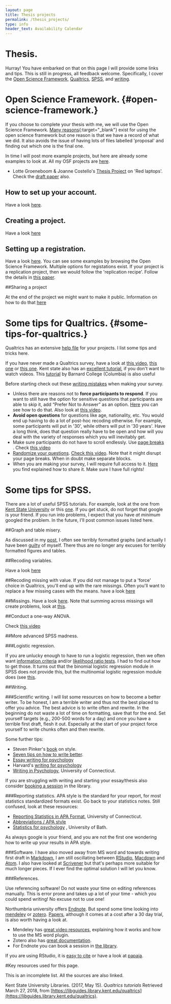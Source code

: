 ```yaml
---
layout: page
title: Thesis projects
permalink: /thesis_projects/
type: info
header_text: Availability Calendar
---
```


# Thesis.

Hurray! You have embarked on that on this page I will provide some links and tips. This is still in progress, all feedback welcome.
Specifically, I cover the [Open Science Framework](#open-science-framework.), [Qualtrics](#some-tips-for-qualtrics.), [SPSS](#some-tips-for-spss.), and [writing](#writing.).

# Open Science Framework. {#open-science-framework.}

If you choose to complete your thesis with me, we will use the Open Science Framework. [Many reasons](https://osf.io/edhym/){:target="_blank"} exist for using the open science framework but one reason is that we have a record of what we did. It also avoids the issue of having lots of files labelled 'proposal' and finding out which one is the final one.

In time I will post more example projects, but here are already some examples to look at. All my OSF projects are [here](https://osf.io/v6cn3/).

* Lotte Groeneboom & Joanne Costello's [Thesis Project](https://osf.io/sdjxm/) on 'Red laptops'. Check the [draft paper](https://psyarxiv.com/3bfwh/) also.

## How to set up your account.

Have a look [here](http://georgiasouthern.libguides.com/c.php?g=653428&p=4585485).

## Creating a project.

Have a look [here](http://help.osf.io/m/projects)

## Setting up a registration.

Have a look [here](http://help.osf.io/m/registrations). You can see some examples by browsing the Open Science Framework. Multiple options for registations exist. If your project is a replication project, then we would follow the 'replication recipe'. Follow the details in [this paper](https://papers.ssrn.com/sol3/papers.cfm?abstract_id=2283856).

##Sharing a project

At the end of the project we might want to make it public. Information on how to do that [here](http://help.osf.io/m/sharing)

# Some tips for Qualtrics. {#some-tips-for-qualtrics.}

Qualtrics has an extensive [help file](https://www.qualtrics.com/support/) for your projects. I list some tips and tricks here.

If you have never made a Qualtrics survey, have a look at [this video](https://www.youtube.com/watch?v=xkSUKTdD1Hs), [this one](http://csulb.libguides.com/c.php?g=39320&p=250415) or [this one](https://www.youtube.com/watch?v=_hSo-ldj19k). Kent state also has an [excellent tutorial](https://libguides.library.kent.edu/qualtrics), if you don't want to watch videos. This [tutorial](https://erc.barnard.edu/qualtrics) by Barnard College (Columbia) is also useful

Before starting check out these [writing mistakes](https://www.qualtrics.com/blog/writing-survey-questions/) when making your survey.

* Unless there are reasons not to **force participants to respond**. If you want to still have the option for sensitive questions that participants are able to skip it, add “Prefer Not to Answer” as an option. [Here](https://www.qualtrics.com/support/survey-platform/survey-module/editing-questions/validation/) you can see how to do that. Also look at [this video](https://www.youtube.com/watch?v=a6ZwKGBm1bQ).
* **Avoid open questions** for questions like age, nationality, etc. You would end up having to do a lot of post-hoc recoding otherwise. For example, some participants will put in '30', while others will put in '30 years'. Have a long think, does that question really have to be open and how will you deal with the variety of responses which you will inevitably get.
* Make sure participants do not have to scroll endlessly. Use [page breaks](https://www.qualtrics.com/support/survey-platform/survey-module/editing-questions/add-page-break/) . Check [this video](https://www.youtube.com/watch?v=PibtvW9mFP8)
* [Randomize your questions](https://www.qualtrics.com/support/survey-platform/survey-module/block-options/question-randomization/). [Check this video](https://www.youtube.com/watch?v=45F3pliI8HY). Note that it might disrupt your page breaks. When in doubt make separate blocks.
* When you are making your survey, I will require full access to it. [Here](https://www.qualtrics.com/support/survey-platform/my-projects/sharing-a-project/) you find explained how to share it. Make sure I have full rights!

# Some tips for SPSS.

There are a lot of useful SPSS tutorials. For example, look at the one from [Kent State University](https://libguides.library.kent.edu/SPSS) or this [one](https://www.spss-tutorials.com/basics/). If you get stuck, do not forget that google is your friend. If you run into problems, I expect that you have *at minimum* googled the problem. In the future, I'll post common issues listed here.

##Graph and table misery.

As discussed in my [post](https://tvpollet.github.io/2018-02-19-SPSS/), I often see terribly formatted graphs (and actually I have been [guilty](https://docs.google.com/viewer?a=v&pid=sites&srcid=ZGVmYXVsdGRvbWFpbnx0aG9tYXN2cG9sbGV0fGd4OjcxZTcxYjRjYmFkZmIxNDM) of myself. There thus are no longer any excuses for terribly formatted figures and tables.

##Recoding variables.

Have a look [here](https://libguides.library.kent.edu/SPSS/RecodeVariables)

##Recoding missing with value.
If you did not manage to put a 'force' choice in Qualtrics, you'll end up with the rare missings. Often you'll want to replace a few missing cases with the means. have a look [here](http://www.unige.ch/ses/sococ/cl/spss/trans/recodem.html)

##Missings.
Have a look [here](https://www.spss-tutorials.com/spss-missing-values-tutorial/). Note that summing across missings will create problems, look at [this](https://www.spss-tutorials.com/spss-sum-cautionary-note/).

##Conduct a one-way ANOVA.

Check [this video](https://www.youtube.com/watch?v=jYn5Jv7Gh4s)

##More advanced SPSS madness.

###Logistic regression.

If you are unlucky enough to have to run a logistic regression, then we often want [information criteria](https://en.wikipedia.org/wiki/Model_selection#Criteria) and/or [likelihood ratio tests](https://en.wikipedia.org/wiki/Likelihood-ratio_test). I had to find out how to get those. It turns out that the binomial logistic regression module in SPSS does not provide this, but the multinomial logistic regression module does (see [this](http://www-01.ibm.com/support/docview.wss?uid=swg21478171).

##Writing.

###Scientific writing.
I will list some resources on how to become a better writer. To be honest, I am a terrible writer and thus not the best placed to offer you advice. The best advice is to write often and rewrite. In the beginning do not waste a lot of time on formatting, save that for the end. Set yourself targets (e.g., 200-500 words for a day) and once you have a terrible first draft, flesh it out. Especially at the start of your project force yourself to write chunks often and then rewrite.

Some further tips:

* Steven Pinker's [book](https://www.amazon.com/Sense-Style-Thinking-Persons-Writing/dp/0143127799) on style.
* [Seven tips on how to write better](https://www.psychologytoday.com/us/blog/insight-therapy/201105/seven-tips-writing-good-paper).
* [Essay writing for psychology](https://www.simplypsychology.org/psychology-essay.html)
* Harvard's [writing for psychology](https://writingproject.fas.harvard.edu/files/hwp/files/writing_for_psych_final_from_printer.pdf)
* [Writing in Psychology](https://writingcenter.uconn.edu/writing-in-psychology-4/), University of Connecticut.

If you are struggling with writing and starting your essay/thesis also consider [booking a session](https://cragside.northumbria.ac.uk/Everyone/skillsplus/database_uploads/55389339.pdf?) in the library.

###Reporting statistics.
APA style is the standard for your report, for most statistics standardized formats exist. Go back to your statistics notes. Still confused, look at these resources:

* [Reporting Statistics in APA Format](https://production.wordpress.uconn.edu/writingcenterwp1/wp-content/uploads/sites/593/2014/06/Reporting_Statistics1.pdf), University of Connecticut.
* [Abbreviations / APA style](http://users.sussex.ac.uk/~grahamh/RM1web/APA%20format%20for%20statistical%20notation%20and%20other%20things.pdf)
* [Statistics for psychology](http://staff.bath.ac.uk/pssiw/stats2/page2/page3/page3.html) , University of Bath.

As always google is your friend, and you are not the first one wondering how to write up your results in APA style.

###Software.
I have also moved away from MS word and towards writing first draft in [Markdown](https://guides.github.com/features/mastering-markdown/), I am still oscillating between [RStudio](www.rstudio.com), [Macdown](https://macdown.uranusjr.com/) and [Atom](http://atom.io). I also have looked at [Scrivener](https://www.literatureandlatte.com/scrivener/overview) but that's perhaps more suitable for much longer pieces. If I ever find the optimal solution I will let you know.

###References.

Use referencing software! Do not waste your time on editing references manually. This is error prone and takes up a lot of your time - which you could spend writing! No excuse not to use one!

Northumbria university offers [Endnote](https://onsizzle.com/i/does-referencing-without-endnote-2107536). But spend some time looking into [mendeley](www.mendeley.com) or [zotero](www.zotero.org). [Papers](https://www.readcube.com/papers/), although it comes at a cost after a 30 day trial, is also worth having a look at.

* Mendeley has [great video resources](https://www.mendeley.com/guides/videos), explaining how it works and how to use the MS word plugin.
* Zotero also has [great documentation](https://www.zotero.org/support/quick_start_guide).
* For Endnote you can book a session in [the library](https://cragside.northumbria.ac.uk/Everyone/skillsplus/database_uploads/55389339.pdf?).

If you are using RStudio, it is [easy to cite](https://www.r-bloggers.com/writing-manuscripts-in-rstudio-easy-citations/) or have a look at [papaja](https://github.com/crsh/papaja).

#Key resources used for this page.

This is an incomplete list. All the sources are also linked.

Kent State University Libraries. (2017, May 15). *Qualtrics tutorials* Retrieved March 27, 2018, from [https://libguides.library.kent.edu/qualtrics](https://libguides.library.kent.edu/qualtrics).
